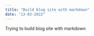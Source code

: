 ```yaml
---
title: "Build blog site with markdown"
date: "13-03-2022"
---
```


Trying to build blog site with markdown